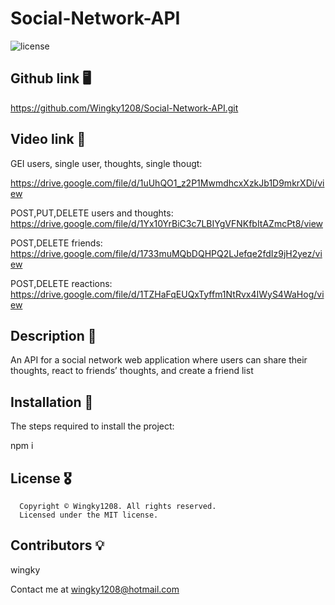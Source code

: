 # Social-Network-API

 ![license](https://img.shields.io/badge/License-MIT-blue.svg)

  ## Github link 🖥
  https://github.com/Wingky1208/Social-Network-API.git

  ## Video link 🎥

  GEI users, single user, thoughts, single thougt:

  https://drive.google.com/file/d/1uUhQO1_z2P1MwmdhcxXzkJb1D9mkrXDi/view

  POST,PUT,DELETE users and thoughts:
  https://drive.google.com/file/d/1Yx10YrBiC3c7LBIYgVFNKfbItAZmcPt8/view

  POST,DELETE friends:
  https://drive.google.com/file/d/1733muMQbDQHPQ2LJefqe2fdIz9jH2yez/view

  POST,DELETE reactions:
  https://drive.google.com/file/d/1TZHaFqEUQxTyffm1NtRvx4IWyS4WaHog/view
 
  ## Description 📝
  An API for a social network web application where users can share their thoughts, react to friends’ thoughts, and create a friend list

  ## Installation 🔎

  The steps required to install the project:

  npm i


   ## License 🎖
      Copyright © Wingky1208. All rights reserved. 
      Licensed under the MIT license.
      
   ## Contributors 💡

  wingky

  Contact me at wingky1208@hotmail.com

